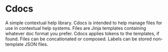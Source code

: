 # Cdocs
A simple contextual help library. Cdocs is intended to help manage files for use in contextual help systems.  Files are Jinja templates containing whatever doc format you prefer. Cdocs applies tokens to the templates, if found. Files can be concationated or composed.  Labels can be stored non-template JSON files.



 